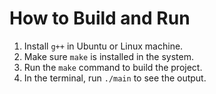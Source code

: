 # How to Build and Run

1. Install `g++` in Ubuntu or Linux machine.
2. Make sure `make` is installed in the system.
3. Run the `make` command to build the project.
4. In the terminal, run `./main` to see the output.
